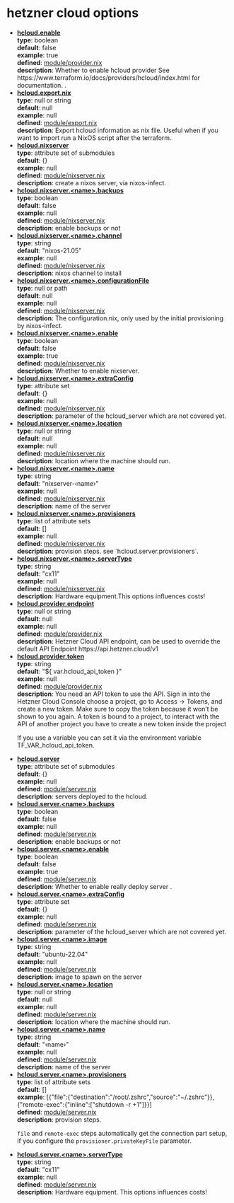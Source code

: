 # hetzner cloud options

<ul>
<li>
  <b><u>hcloud.enable</u></b><br>
  <b>type</b>: boolean<br>
  <b>default</b>: false<br>
  <b>example</b>: true<br>
  <b>defined</b>: <a href="https://github.com/terranix/terranix-module-hcloud/tree/main/modulemodule/provider.nix">module/provider.nix</a><br>
  <b>description</b>: Whether to enable hcloud provider
See https://www.terraform.io/docs/providers/hcloud/index.html for documentation.
.<br>
</li>
<li>
  <b><u>hcloud.export.nix</u></b><br>
  <b>type</b>: null or string<br>
  <b>default</b>: null<br>
  <b>example</b>: null<br>
  <b>defined</b>: <a href="https://github.com/terranix/terranix-module-hcloud/tree/main/modulemodule/export.nix">module/export.nix</a><br>
  <b>description</b>: Export hcloud information as nix file.
Useful when if you want to import
run a NixOS script after the terraform.
<br>
</li>
<li>
  <b><u>hcloud.nixserver</u></b><br>
  <b>type</b>: attribute set of submodules<br>
  <b>default</b>: {}<br>
  <b>example</b>: null<br>
  <b>defined</b>: <a href="https://github.com/terranix/terranix-module-hcloud/tree/main/modulemodule/nixserver.nix">module/nixserver.nix</a><br>
  <b>description</b>: create a nixos server, via nixos-infect.
<br>
</li>
<li>
  <b><u>hcloud.nixserver.&lt;name&gt;.backups</u></b><br>
  <b>type</b>: boolean<br>
  <b>default</b>: false<br>
  <b>example</b>: null<br>
  <b>defined</b>: <a href="https://github.com/terranix/terranix-module-hcloud/tree/main/modulemodule/nixserver.nix">module/nixserver.nix</a><br>
  <b>description</b>: enable backups or not
<br>
</li>
<li>
  <b><u>hcloud.nixserver.&lt;name&gt;.channel</u></b><br>
  <b>type</b>: string<br>
  <b>default</b>: &#34;nixos-21.05&#34;<br>
  <b>example</b>: null<br>
  <b>defined</b>: <a href="https://github.com/terranix/terranix-module-hcloud/tree/main/modulemodule/nixserver.nix">module/nixserver.nix</a><br>
  <b>description</b>: nixos channel to install
<br>
</li>
<li>
  <b><u>hcloud.nixserver.&lt;name&gt;.configurationFile</u></b><br>
  <b>type</b>: null or path<br>
  <b>default</b>: null<br>
  <b>example</b>: null<br>
  <b>defined</b>: <a href="https://github.com/terranix/terranix-module-hcloud/tree/main/modulemodule/nixserver.nix">module/nixserver.nix</a><br>
  <b>description</b>: The configuration.nix,
only used by the initial
provisioning by nixos-infect.
<br>
</li>
<li>
  <b><u>hcloud.nixserver.&lt;name&gt;.enable</u></b><br>
  <b>type</b>: boolean<br>
  <b>default</b>: false<br>
  <b>example</b>: true<br>
  <b>defined</b>: <a href="https://github.com/terranix/terranix-module-hcloud/tree/main/modulemodule/nixserver.nix">module/nixserver.nix</a><br>
  <b>description</b>: Whether to enable nixserver.<br>
</li>
<li>
  <b><u>hcloud.nixserver.&lt;name&gt;.extraConfig</u></b><br>
  <b>type</b>: attribute set<br>
  <b>default</b>: {}<br>
  <b>example</b>: null<br>
  <b>defined</b>: <a href="https://github.com/terranix/terranix-module-hcloud/tree/main/modulemodule/nixserver.nix">module/nixserver.nix</a><br>
  <b>description</b>: parameter of the hcloud_server which are not covered yet.
<br>
</li>
<li>
  <b><u>hcloud.nixserver.&lt;name&gt;.location</u></b><br>
  <b>type</b>: null or string<br>
  <b>default</b>: null<br>
  <b>example</b>: null<br>
  <b>defined</b>: <a href="https://github.com/terranix/terranix-module-hcloud/tree/main/modulemodule/nixserver.nix">module/nixserver.nix</a><br>
  <b>description</b>: location where the machine should run.
<br>
</li>
<li>
  <b><u>hcloud.nixserver.&lt;name&gt;.name</u></b><br>
  <b>type</b>: string<br>
  <b>default</b>: &#34;nixserver-‹name›&#34;<br>
  <b>example</b>: null<br>
  <b>defined</b>: <a href="https://github.com/terranix/terranix-module-hcloud/tree/main/modulemodule/nixserver.nix">module/nixserver.nix</a><br>
  <b>description</b>: name of the server
<br>
</li>
<li>
  <b><u>hcloud.nixserver.&lt;name&gt;.provisioners</u></b><br>
  <b>type</b>: list of attribute sets<br>
  <b>default</b>: []<br>
  <b>example</b>: null<br>
  <b>defined</b>: <a href="https://github.com/terranix/terranix-module-hcloud/tree/main/modulemodule/nixserver.nix">module/nixserver.nix</a><br>
  <b>description</b>: provision steps. see `hcloud.server.provisioners`.
<br>
</li>
<li>
  <b><u>hcloud.nixserver.&lt;name&gt;.serverType</u></b><br>
  <b>type</b>: string<br>
  <b>default</b>: &#34;cx11&#34;<br>
  <b>example</b>: null<br>
  <b>defined</b>: <a href="https://github.com/terranix/terranix-module-hcloud/tree/main/modulemodule/nixserver.nix">module/nixserver.nix</a><br>
  <b>description</b>: Hardware equipment.This options influences costs!
<br>
</li>
<li>
  <b><u>hcloud.provider.endpoint</u></b><br>
  <b>type</b>: null or string<br>
  <b>default</b>: null<br>
  <b>example</b>: null<br>
  <b>defined</b>: <a href="https://github.com/terranix/terranix-module-hcloud/tree/main/modulemodule/provider.nix">module/provider.nix</a><br>
  <b>description</b>: Hetzner Cloud API endpoint,
can be used to override the default API Endpoint https://api.hetzner.cloud/v1
<br>
</li>
<li>
  <b><u>hcloud.provider.token</u></b><br>
  <b>type</b>: string<br>
  <b>default</b>: &#34;${ var.hcloud_api_token }&#34;<br>
  <b>example</b>: null<br>
  <b>defined</b>: <a href="https://github.com/terranix/terranix-module-hcloud/tree/main/modulemodule/provider.nix">module/provider.nix</a><br>
  <b>description</b>: You need an API token to use the API.
Sign in into the Hetzner Cloud Console choose a project,
go to Access → Tokens, and create a new token. Make sure
to copy the token because it won’t be shown to you again.
A token is bound to a project, to interact with the API of another
project you have to create a new token inside the project

If you use a variable you can set it via the environment variable
TF_VAR_hcloud_api_token.
<br>
</li>
<li>
  <b><u>hcloud.server</u></b><br>
  <b>type</b>: attribute set of submodules<br>
  <b>default</b>: {}<br>
  <b>example</b>: null<br>
  <b>defined</b>: <a href="https://github.com/terranix/terranix-module-hcloud/tree/main/modulemodule/server.nix">module/server.nix</a><br>
  <b>description</b>: servers deployed to the hcloud.
<br>
</li>
<li>
  <b><u>hcloud.server.&lt;name&gt;.backups</u></b><br>
  <b>type</b>: boolean<br>
  <b>default</b>: false<br>
  <b>example</b>: null<br>
  <b>defined</b>: <a href="https://github.com/terranix/terranix-module-hcloud/tree/main/modulemodule/server.nix">module/server.nix</a><br>
  <b>description</b>: enable backups or not
<br>
</li>
<li>
  <b><u>hcloud.server.&lt;name&gt;.enable</u></b><br>
  <b>type</b>: boolean<br>
  <b>default</b>: false<br>
  <b>example</b>: true<br>
  <b>defined</b>: <a href="https://github.com/terranix/terranix-module-hcloud/tree/main/modulemodule/server.nix">module/server.nix</a><br>
  <b>description</b>: Whether to enable really deploy server
.<br>
</li>
<li>
  <b><u>hcloud.server.&lt;name&gt;.extraConfig</u></b><br>
  <b>type</b>: attribute set<br>
  <b>default</b>: {}<br>
  <b>example</b>: null<br>
  <b>defined</b>: <a href="https://github.com/terranix/terranix-module-hcloud/tree/main/modulemodule/server.nix">module/server.nix</a><br>
  <b>description</b>: parameter of the hcloud_server which are not covered yet.
<br>
</li>
<li>
  <b><u>hcloud.server.&lt;name&gt;.image</u></b><br>
  <b>type</b>: string<br>
  <b>default</b>: &#34;ubuntu-22.04&#34;<br>
  <b>example</b>: null<br>
  <b>defined</b>: <a href="https://github.com/terranix/terranix-module-hcloud/tree/main/modulemodule/server.nix">module/server.nix</a><br>
  <b>description</b>: image to spawn on the server
<br>
</li>
<li>
  <b><u>hcloud.server.&lt;name&gt;.location</u></b><br>
  <b>type</b>: null or string<br>
  <b>default</b>: null<br>
  <b>example</b>: null<br>
  <b>defined</b>: <a href="https://github.com/terranix/terranix-module-hcloud/tree/main/modulemodule/server.nix">module/server.nix</a><br>
  <b>description</b>: location where the machine should run.
<br>
</li>
<li>
  <b><u>hcloud.server.&lt;name&gt;.name</u></b><br>
  <b>type</b>: string<br>
  <b>default</b>: &#34;‹name›&#34;<br>
  <b>example</b>: null<br>
  <b>defined</b>: <a href="https://github.com/terranix/terranix-module-hcloud/tree/main/modulemodule/server.nix">module/server.nix</a><br>
  <b>description</b>: name of the server
<br>
</li>
<li>
  <b><u>hcloud.server.&lt;name&gt;.provisioners</u></b><br>
  <b>type</b>: list of attribute sets<br>
  <b>default</b>: []<br>
  <b>example</b>: [{&#34;file&#34;:{&#34;destination&#34;:&#34;/root/.zshrc&#34;,&#34;source&#34;:&#34;~/.zshrc&#34;}},{&#34;remote-exec&#34;:{&#34;inline&#34;:[&#34;shutdown -r +1&#34;]}}]<br>
  <b>defined</b>: <a href="https://github.com/terranix/terranix-module-hcloud/tree/main/modulemodule/server.nix">module/server.nix</a><br>
  <b>description</b>: provision steps.

`file` and `remote-exec` steps
automatically get the connection
part setup, if you configure
the `provisioner.privateKeyFile`
parameter.
<br>
</li>
<li>
  <b><u>hcloud.server.&lt;name&gt;.serverType</u></b><br>
  <b>type</b>: string<br>
  <b>default</b>: &#34;cx11&#34;<br>
  <b>example</b>: null<br>
  <b>defined</b>: <a href="https://github.com/terranix/terranix-module-hcloud/tree/main/modulemodule/server.nix">module/server.nix</a><br>
  <b>description</b>: Hardware equipment. This options influences costs!
<br>
</li>
</ul>

